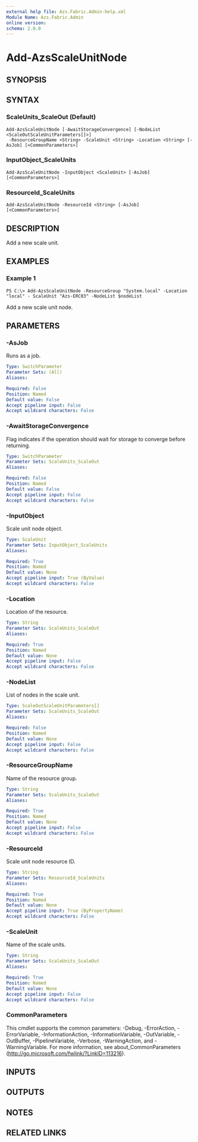 ```yaml
---
external help file: Azs.Fabric.Admin-help.xml
Module Name: Azs.Fabric.Admin
online version: 
schema: 2.0.0
---
```


# Add-AzsScaleUnitNode

## SYNOPSIS

## SYNTAX

### ScaleUnits_ScaleOut (Default)
```
Add-AzsScaleUnitNode [-AwaitStorageConvergence] [-NodeList <ScaleOutScaleUnitParameters[]>]
 -ResourceGroupName <String> -ScaleUnit <String> -Location <String> [-AsJob] [<CommonParameters>]
```

### InputObject_ScaleUnits
```
Add-AzsScaleUnitNode -InputObject <ScaleUnit> [-AsJob] [<CommonParameters>]
```

### ResourceId_ScaleUnits
```
Add-AzsScaleUnitNode -ResourceId <String> [-AsJob] [<CommonParameters>]
```

## DESCRIPTION
Add a new scale unit.

## EXAMPLES

### Example 1
```
PS C:\> Add-AzsScaleUnitNode -ResourceGroup "System.local" -Location "local" - ScaleUnit "Azs-ERC03" -NodeList $nodeList
```

Add a new scale unit node.

## PARAMETERS

### -AsJob
Runs as a job.

```yaml
Type: SwitchParameter
Parameter Sets: (All)
Aliases: 

Required: False
Position: Named
Default value: False
Accept pipeline input: False
Accept wildcard characters: False
```

### -AwaitStorageConvergence
Flag indicates if the operation should wait for storage to converge before returning.

```yaml
Type: SwitchParameter
Parameter Sets: ScaleUnits_ScaleOut
Aliases: 

Required: False
Position: Named
Default value: False
Accept pipeline input: False
Accept wildcard characters: False
```

### -InputObject
Scale unit node object.

```yaml
Type: ScaleUnit
Parameter Sets: InputObject_ScaleUnits
Aliases: 

Required: True
Position: Named
Default value: None
Accept pipeline input: True (ByValue)
Accept wildcard characters: False
```

### -Location
Location of the resource.

```yaml
Type: String
Parameter Sets: ScaleUnits_ScaleOut
Aliases: 

Required: True
Position: Named
Default value: None
Accept pipeline input: False
Accept wildcard characters: False
```

### -NodeList
List of nodes in the scale unit.

```yaml
Type: ScaleOutScaleUnitParameters[]
Parameter Sets: ScaleUnits_ScaleOut
Aliases: 

Required: False
Position: Named
Default value: None
Accept pipeline input: False
Accept wildcard characters: False
```

### -ResourceGroupName
Name of the resource group.

```yaml
Type: String
Parameter Sets: ScaleUnits_ScaleOut
Aliases: 

Required: True
Position: Named
Default value: None
Accept pipeline input: False
Accept wildcard characters: False
```

### -ResourceId
Scale unit node resource ID.

```yaml
Type: String
Parameter Sets: ResourceId_ScaleUnits
Aliases: 

Required: True
Position: Named
Default value: None
Accept pipeline input: True (ByPropertyName)
Accept wildcard characters: False
```

### -ScaleUnit
Name of the scale units.

```yaml
Type: String
Parameter Sets: ScaleUnits_ScaleOut
Aliases: 

Required: True
Position: Named
Default value: None
Accept pipeline input: False
Accept wildcard characters: False
```

### CommonParameters
This cmdlet supports the common parameters: -Debug, -ErrorAction, -ErrorVariable, -InformationAction, -InformationVariable, -OutVariable, -OutBuffer, -PipelineVariable, -Verbose, -WarningAction, and -WarningVariable. For more information, see about_CommonParameters (http://go.microsoft.com/fwlink/?LinkID=113216).

## INPUTS

## OUTPUTS

## NOTES

## RELATED LINKS


